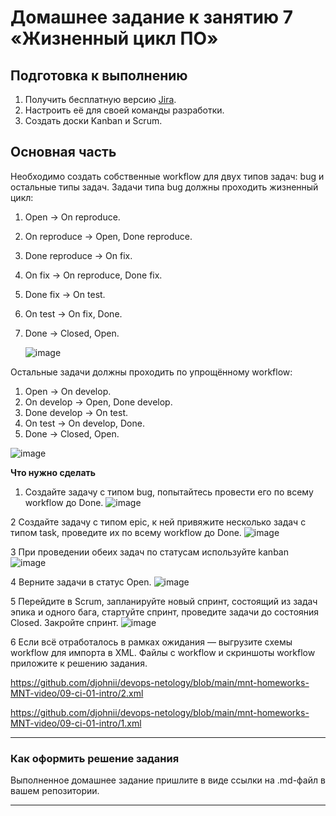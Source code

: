 # Домашнее задание к занятию 7 «Жизненный цикл ПО»

## Подготовка к выполнению

1. Получить бесплатную версию [Jira](https://www.atlassian.com/ru/software/jira/free).
2. Настроить её для своей команды разработки.
3. Создать доски Kanban и Scrum.

## Основная часть

Необходимо создать собственные workflow для двух типов задач: bug и остальные типы задач. Задачи типа bug должны проходить жизненный цикл:

1. Open -> On reproduce.
2. On reproduce -> Open, Done reproduce.
3. Done reproduce -> On fix.
4. On fix -> On reproduce, Done fix.
5. Done fix -> On test.
6. On test -> On fix, Done.
7. Done -> Closed, Open.

   ![image](https://github.com/djohnii/devops-netology/assets/91311426/c6dcd9bf-2f9d-42a1-87da-42a933626d7e)



Остальные задачи должны проходить по упрощённому workflow:

1. Open -> On develop.
2. On develop -> Open, Done develop.
3. Done develop -> On test.
4. On test -> On develop, Done.
5. Done -> Closed, Open.

  ![image](https://github.com/djohnii/devops-netology/assets/91311426/ade4881c-ad9d-470f-a3b8-e62bbb7616cd)



**Что нужно сделать**

1. Создайте задачу с типом bug, попытайтесь провести его по всему workflow до Done.
   ![image](https://github.com/djohnii/devops-netology/assets/91311426/23bc409d-9eea-4b50-91ae-7e86399804fc)
 
2 Создайте задачу с типом epic, к ней привяжите несколько задач с типом task, проведите их по всему workflow до Done.
   ![image](https://github.com/djohnii/devops-netology/assets/91311426/123f85b1-34fe-4abb-bf40-a4865dc4bd95)
 
3 При проведении обеих задач по статусам используйте kanban
   ![image](https://github.com/djohnii/devops-netology/assets/91311426/bb5b9bb7-f26b-419f-87a1-d62edd9e6a7b)
 
4 Верните задачи в статус Open.
   ![image](https://github.com/djohnii/devops-netology/assets/91311426/09f1a8ab-13c5-4992-8ea2-7b820457f0e5)

5 Перейдите в Scrum, запланируйте новый спринт, состоящий из задач эпика и одного бага, стартуйте спринт, проведите задачи до состояния Closed. Закройте спринт.
   ![image](https://github.com/djohnii/devops-netology/assets/91311426/b4b52de4-9411-47c2-8c2d-051a30ff4a53)

6 Если всё отработалось в рамках ожидания — выгрузите схемы workflow для импорта в XML. Файлы с workflow и скриншоты workflow приложите к решению задания.

https://github.com/djohnii/devops-netology/blob/main/mnt-homeworks-MNT-video/09-ci-01-intro/2.xml


https://github.com/djohnii/devops-netology/blob/main/mnt-homeworks-MNT-video/09-ci-01-intro/1.xml

---


### Как оформить решение задания

Выполненное домашнее задание пришлите в виде ссылки на .md-файл в вашем репозитории.

---

